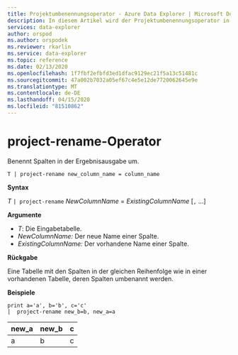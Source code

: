 ```yaml
---
title: Projektumbenennungsoperator - Azure Data Explorer | Microsoft Docs
description: In diesem Artikel wird der Projektumbenennungsoperator in Azure Data Explorer beschrieben.
services: data-explorer
author: orspod
ms.author: orspodek
ms.reviewer: rkarlin
ms.service: data-explorer
ms.topic: reference
ms.date: 02/13/2020
ms.openlocfilehash: 1f7fbf2efbfd3ed1dfac9129ec21f5a13c51481c
ms.sourcegitcommit: 47a002b7032a05ef67c4e5e12de7720062645e9e
ms.translationtype: MT
ms.contentlocale: de-DE
ms.lasthandoff: 04/15/2020
ms.locfileid: "81510862"
---
```

# <a name="project-rename-operator"></a>project-rename-Operator

Benennt Spalten in der Ergebnisausgabe um.

```kusto
T | project-rename new_column_name = column_name
```

**Syntax**

*T* `| project-rename` *NewColumnName* = *ExistingColumnName* [`,` ...]

**Argumente**

* *T*: Die Eingabetabelle.
* *NewColumnName:* Der neue Name einer Spalte. 
* *ExistingColumnName:* Der vorhandene Name einer Spalte. 

**Rückgabe**

Eine Tabelle mit den Spalten in der gleichen Reihenfolge wie in einer vorhandenen Tabelle, deren Spalten umbenannt werden.


**Beispiele**

```kusto
print a='a', b='b', c='c'
|  project-rename new_b=b, new_a=a
```

|new_a|new_b|c|
|---|---|---|
|a|b|c|